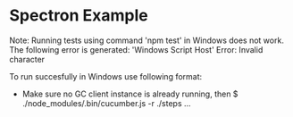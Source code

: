 # Spectron Example

Note: Running tests using command 'npm test' in Windows does not work.
The following error is generated: 
  'Windows Script Host'
  Error: Invalid character

To run succesfully in Windows use following format:
- Make sure no GC client instance is already running, then
$ ./node_modules/.bin/cucumber.js -r ./steps ...
